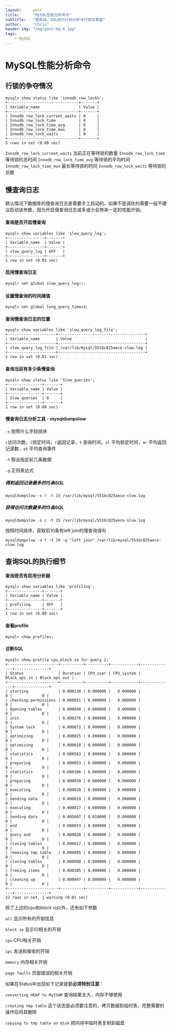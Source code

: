 ```yaml
---
layout:     post
title:      "MySQL性能分析命令"
subtitle:   "慢查询、SQL执行计划分析与行锁仪表盘"
author:     "Chris"
header-img: "img/post-bg-6.jpg"
tags:
    - MySQL
---
```


# MySQL性能分析命令

## 行锁的争夺情况

```mysql
mysql> show status like 'innodb_row_lock%';
+-------------------------------+-------+
| Variable_name                 | Value |
+-------------------------------+-------+
| Innodb_row_lock_current_waits | 0     |
| Innodb_row_lock_time          | 0     |
| Innodb_row_lock_time_avg      | 0     |
| Innodb_row_lock_time_max      | 0     |
| Innodb_row_lock_waits         | 0     |
+-------------------------------+-------+
5 rows in set (0.00 sec)
```

`Innodb_row_lock_current_waits` 当前正在等待锁的数量
`Innodb_row_lock_time` 等待锁的总时间
`Innodb_row_lock_time_avg` 等待锁的平均时间
`Innodb_row_lock_time_max` 最长等待锁的时间
`Innodb_row_lock_waits` 等待锁的总数

## 慢查询日志

默认情况下数据库的慢查询日志是需要手工启动的，如果不是调优的需要一般不建议启动该参数，因为开启慢查询日志或多或少会带来一定的性能开销。

#### 查询是否开启慢查询

```mysql
mysql> show variables like 'slow_query_log';
+----------------+-------+
| Variable_name  | Value |
+----------------+-------+
| slow_query_log | OFF   |
+----------------+-------+
1 row in set (0.01 sec)
```

#### 启用慢查询日志

```java
mysql> set global slow_query_log=1;
```

#### 设置慢查询的时间阈值

```mysql
mysql> set global long_query_time=3;
```

#### 查询慢查询日志的位置

```mysql
mysql> show variables like 'slow_query_log_file';
+---------------------+--------------------------------------+
| Variable_name       | Value                                |
+---------------------+--------------------------------------+
| slow_query_log_file | /var/lib/mysql/551bc825aece-slow.log |
+---------------------+--------------------------------------+
1 row in set (0.01 sec)
```

#### 查询当前有多少条慢查询

```mysql
mysql> show status like 'Slow_queries';
+---------------+-------+
| Variable_name | Value |
+---------------+-------+
| Slow_queries  | 0     |
+---------------+-------+
1 row in set (0.00 sec)
```

#### 慢查询日志分析工具 - mysqldumpslow

`-s` 按照什么字段排序

​	`c`访问次数，`l`锁定时间，`r`返回记录，`t` 查询时间，`al` 平均锁定时间，`ar` 平均返回记录数，`at` 平均查询事件

`-t` 取出指定前几条数据

`-g` 正则表达式

##### 得到返回记录最多的15条SQL

```mysql
mysqldumpslow -s r -t 15 /var/lib/mysql/551bc825aece-slow.log
```

##### 获得访问次数最多的15条SQL

```mysql
mysqldumpslow -s c -t 15 /var/lib/mysql/551bc825aece-slow.log
```

按照时间排序，获取前10条有left join的慢查询语句

```mysql
mysqldumpslow -s t -t 10 -g "left join" /var/lib/mysql/551bc825aece-slow.log
```

## 查询SQL的执行细节

#### 查询是否有启用分析器

```mysql
mysql> show variables like 'profiling';
+---------------+-------+
| Variable_name | Value |
+---------------+-------+
| profiling     | OFF   |
+---------------+-------+
1 row in set (0.00 sec)
```

#### 查看profile

```mysql
mysql> show profiles;
```

#### 诊断SQL

```mysql
mysql> show profile cpu,block io for query 2;
+----------------------+----------+----------+------------+--------------+---------------+
| Status               | Duration | CPU_user | CPU_system | Block_ops_in | Block_ops_out |
+----------------------+----------+----------+------------+--------------+---------------+
| starting             | 0.000138 | 0.000000 |   0.000000 |            0 |             0 |
| checking permissions | 0.000051 | 0.000000 |   0.000000 |            0 |             0 |
| Opening tables       | 0.000049 | 0.000000 |   0.000000 |            0 |             0 |
| init                 | 0.000276 | 0.000000 |   0.000000 |            0 |             0 |
| System lock          | 0.000072 | 0.000000 |   0.000000 |            0 |             0 |
| optimizing           | 0.000025 | 0.000000 |   0.000000 |            0 |             0 |
| optimizing           | 0.000018 | 0.000000 |   0.000000 |            0 |             0 |
| statistics           | 0.000563 | 0.000000 |   0.000000 |            0 |             0 |
| preparing            | 0.000053 | 0.000000 |   0.000000 |            0 |             0 |
| statistics           | 0.000106 | 0.000000 |   0.000000 |            0 |             0 |
| preparing            | 0.000039 | 0.000000 |   0.000000 |            0 |             0 |
| executing            | 0.000028 | 0.000000 |   0.000000 |            0 |             0 |
| Sending data         | 0.000019 | 0.000000 |   0.000000 |            0 |             0 |
| executing            | 0.000017 | 0.000000 |   0.000000 |            0 |             0 |
| Sending data         | 0.005607 | 0.010000 |   0.000000 |            0 |             0 |
| end                  | 0.000053 | 0.000000 |   0.000000 |            0 |             0 |
| query end            | 0.000028 | 0.000000 |   0.000000 |            0 |             0 |
| closing tables       | 0.000017 | 0.000000 |   0.000000 |            0 |             0 |
| removing tmp table   | 0.000885 | 0.000000 |   0.000000 |            0 |             0 |
| closing tables       | 0.000068 | 0.000000 |   0.000000 |            0 |             0 |
| freeing items        | 0.000105 | 0.000000 |   0.000000 |            0 |             0 |
| cleaning up          | 0.000047 | 0.000000 |   0.000000 |            0 |             0 |
+----------------------+----------+----------+------------+--------------+---------------+
22 rows in set, 1 warning (0.01 sec)
```

除了上述的cpu和block io以外，还有如下参数

`all` 显示所有的开销信息

`block io` 显示IO相关的开销

`cpu` CPU相关开销

`ipc` 发送和接收的开销

`memory` 内存相关开销

`page faults` 页面错误的相关开销



如果在Status中出现如下记录就要**必须特别注意**：

`converting HEAP to MyISAM`  查询结果太大，内存不够使用

`creating tmp table` 这个状态是必须要注意的，拷贝数据到临时表，完整需要的操作后将其删除

`copying to tmp table on disk` 把内存中临时表复制到磁盘

